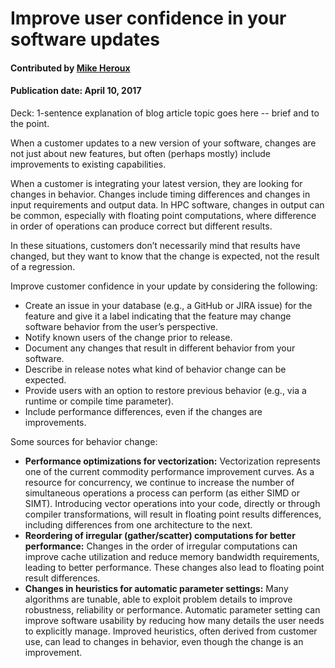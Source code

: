 # Improve user confidence in your software updates

#### Contributed by [Mike Heroux](https://github.com/maherou "Mike Heroux GitHub Profile")

#### Publication date: April 10, 2017

Deck: 1-sentence explanation of blog article topic goes here -- brief and to the point.

When a customer updates to a new version of your software, changes are not just about new features, but often (perhaps mostly) include improvements to existing capabilities.

When a customer is integrating your latest version, they are looking for changes in behavior.  Changes include timing differences and changes in input requirements and output data.  In HPC software, changes in output can be common, especially with floating point computations, where difference in order of operations can produce correct but different results.

In these situations, customers don’t necessarily mind that results have changed, but they want to know that the change is expected, not the result of a regression.

Improve customer confidence in your update by considering the following:
- Create an issue in your database (e.g., a GitHub or JIRA issue) for the feature and give it a label indicating that the feature may change software behavior from the user’s perspective.
- Notify known users of the change prior to release.
- Document any changes that result in different behavior from your software.
- Describe in release notes what kind of behavior change can be expected.
- Provide users with an option to restore previous behavior (e.g., via a runtime or compile time parameter).
- Include performance differences, even if the changes are improvements.

Some sources for behavior change:
- **Performance optimizations for vectorization:** Vectorization represents one of the current commodity performance improvement curves.  As a resource for concurrency, we continue to increase the number of simultaneous operations a process can perform (as either SIMD or SIMT).  Introducing vector operations into your code, directly or through compiler transformations, will result in floating point results differences, including differences from one architecture to the next.
- **Reordering of irregular (gather/scatter) computations for better performance:**  Changes in the order of irregular computations can improve cache utilization and reduce memory bandwidth requirements, leading to better performance.  These changes also lead to floating point result differences.
- **Changes in heuristics for automatic parameter settings:**  Many algorithms are tunable, able to exploit problem details to improve robustness, reliability or performance.  Automatic parameter setting can improve software usability by reducing how many details the user needs to explicitly manage.  Improved heuristics, often derived from customer use, can lead to changes in behavior, even though the change is an improvement.

<!---
Publish: Yes
Categories: reliability, development
Topics: testing, reproducibility, documentation
Tags: reliability, reproducibility, robustness, HPC, documentation
Level: 2
Prerequisites: default
Aggregate: none
--->
